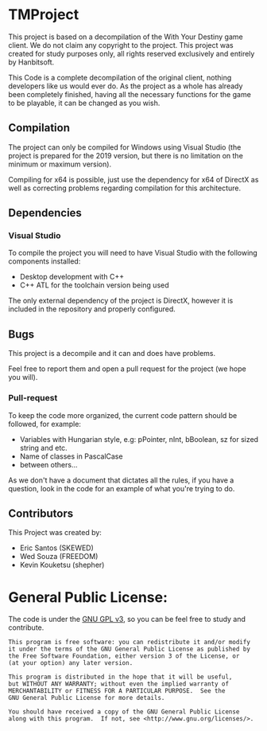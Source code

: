 # TMProject

This project is based on a decompilation of the With Your Destiny game client.
We do not claim any copyright to the project. This project was created for study purposes only, all rights reserved exclusively and entirely by Hanbitsoft.

This Code is a complete decompilation of the original client, nothing developers like us would ever do. As the project as a whole has already been completely finished, having all the necessary functions for the game to be playable, it can be changed as you wish.

## Compilation
The project can only be compiled for Windows using Visual Studio (the project is prepared for the 2019 version, but there is no limitation on the minimum or maximum version).

Compiling for x64 is possible, just use the dependency for x64 of DirectX as well as correcting problems regarding compilation for this architecture.

## Dependencies

### Visual Studio
To compile the project you will need to have Visual Studio with the following components installed:
- Desktop development with C++
- C++ ATL for the toolchain version being used

The only external dependency of the project is DirectX, however it is included in the repository and properly configured.

## Bugs
This project is a decompile and it can and does have problems.

Feel free to report them and open a pull request for the project (we hope you will).

### Pull-request
To keep the code more organized, the current code pattern should be followed, for example:
- Variables with Hungarian style, e.g: pPointer, nInt, bBoolean, sz for sized string and etc.
- Name of classes in PascalCase
- between others...

As we don't have a document that dictates all the rules, if you have a question, look in the code for an example of what you're trying to do.


## Contributors
This Project was created by:
- Eric Santos (SKEWED)
- Wed Souza (FREEDOM)
- Kevin Kouketsu (shepher)




# General Public License:

The code is under the [GNU GPL v3](https://www.gnu.org/licenses/gpl-3.0.html), so you can be feel free to study and contribute.

    This program is free software: you can redistribute it and/or modify
    it under the terms of the GNU General Public License as published by
    the Free Software Foundation, either version 3 of the License, or
    (at your option) any later version.

    This program is distributed in the hope that it will be useful,
    but WITHOUT ANY WARRANTY; without even the implied warranty of
    MERCHANTABILITY or FITNESS FOR A PARTICULAR PURPOSE.  See the
    GNU General Public License for more details.

    You should have received a copy of the GNU General Public License
    along with this program.  If not, see <http://www.gnu.org/licenses/>.

